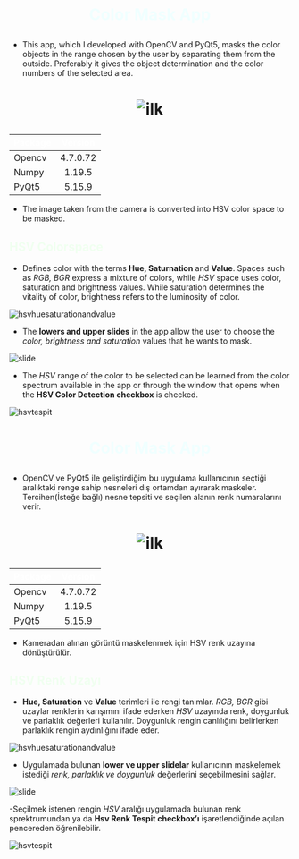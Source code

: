# <font color="azure"><div align="center"><p>**Color Mask App**</p> </div></font>

- This app, which I developed with OpenCV and PyQt5, masks the color objects in the range chosen by the user by separating them from the outside. Preferably it gives the object determination and the color numbers of the selected area. 

# <div align="center"><p>![ilk](https://github.com/furkankorlu/Color-Mask-App/assets/122547302/69b3a573-1ae8-440c-9487-08956d9e309c)</p> </div>

|<font color="White">**Package**</font>|<font color="White">**Version**</font>|
| :--------- | :-----:|
| Opencv  | 4.7.0.72 |
| Numpy|    1.19.5 |
| PyQt5 |    5.15.9 |

- The image taken from the camera is converted into HSV color space to be masked.

## <font color="HoneyDew">**HSV Colorspace**</font>

- Defines color with the terms **Hue, Saturnation** and **Value**. Spaces such as *RGB, BGR* express a mixture of colors, while *HSV* space uses color, saturation and brightness values. While saturation determines the vitality of color, brightness refers to the 	luminosity of color.

![hsvhuesaturationandvalue](https://github.com/furkankorlu/Color-Mask-App/assets/122547302/7e1df255-5340-49ff-a1b7-57ec932b9d32)

- The **lowers and upper slides** in the app allow the user to choose the *color, brightness and saturation* values that he wants to mask.

![slide](https://github.com/furkankorlu/Color-Mask-App/assets/122547302/dbc95b87-bdfe-4f99-ac26-cb45819ef3f6)


- The *HSV* range of the color to be selected can be learned from the color spectrum  available in the app or through the window that opens when the **HSV Color Detection checkbox** is checked.

![hsvtespit](https://github.com/furkankorlu/Color-Mask-App/assets/122547302/04932e02-4a6d-4a7a-a7f2-7f26c73c6ffe)


# <font color="azure"><div align="center"><p>**Color Mask App**</p> </div></font>

- OpenCV ve PyQt5 ile geliştirdiğim bu uygulama kullanıcının seçtiği aralıktaki renge sahip nesneleri dış ortamdan ayırarak maskeler. Tercihen(İsteğe bağlı) nesne tepsiti ve seçilen alanın renk numaralarını verir.

# <div align="center"><p>![ilk](https://github.com/furkankorlu/Color-Mask-App/assets/122547302/69b3a573-1ae8-440c-9487-08956d9e309c)</p> </div>

|<font color="White">**Package**</font>|<font color="White">**Version**</font>|
| :--------- | :-----:|
| Opencv  | 4.7.0.72 |
| Numpy|    1.19.5 |
| PyQt5 |    5.15.9 |
                        
- Kameradan alınan görüntü maskelenmek için HSV renk uzayına dönüştürülür. 

## <font color="HoneyDew">**HSV Renk Uzayı**</font>

- **Hue, Saturation** ve **Value** terimleri ile rengi tanımlar. *RGB, BGR* gibi uzaylar renklerin karışımını ifade ederken *HSV* uzayında renk, doygunluk ve parlaklık değerleri kullanılır. Doygunluk rengin canlılığını belirlerken parlaklık rengin aydınlığını ifade eder.

![hsvhuesaturationandvalue](https://github.com/furkankorlu/Color-Mask-App/assets/122547302/7e1df255-5340-49ff-a1b7-57ec932b9d32)

- Uygulamada bulunan **lower ve upper slidelar** kullanıcının maskelemek istediği *renk, parlaklık ve doygunluk* değerlerini seçebilmesini sağlar. 

![slide](https://github.com/furkankorlu/Color-Mask-App/assets/122547302/dbc95b87-bdfe-4f99-ac26-cb45819ef3f6)

-Seçilmek istenen rengin *HSV* aralığı uygulamada bulunan renk sprektrumundan ya da **Hsv Renk Tespit checkbox’ı** işaretlendiğinde açılan pencereden öğrenilebilir.

![hsvtespit](https://github.com/furkankorlu/Color-Mask-App/assets/122547302/04932e02-4a6d-4a7a-a7f2-7f26c73c6ffe)

